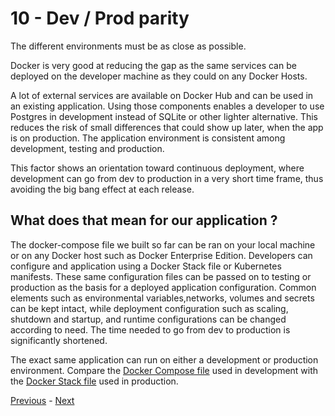 # 10 - Dev / Prod parity

The different environments must be as close as possible.

Docker is very good at reducing the gap as the same services can be deployed on the developer machine as they could on any Docker Hosts.

A lot of external services are available on Docker Hub and can be used in an existing application. Using those components enables a developer to use Postgres in development instead of SQLite or other lighter alternative. This reduces the risk of small differences that could show up later, when the app is on production. The application environment is consistent among development, testing and production.

This factor shows an orientation toward continuous deployment, where development can go from dev to production in a very short time frame, thus avoiding the big bang effect at each release.

## What does that mean for our application ?

The docker-compose file we built so far can be ran on your local machine or on any Docker host such as Docker Enterprise Edition. Developers can configure and application using a Docker Stack file or Kubernetes manifests. These same configuration files can be passed on to testing or production as the basis for a deployed application configuration. Common elements such as environmental variables,networks, volumes and secrets can be kept intact, while deployment configuration such as scaling, shutdown and startup, and runtime configurations can be changed according to need. The time needed to go from dev to production is significantly shortened.

The exact same application can run on either a development or production environment. Compare the [Docker Compose file](./example-voting-app/docker-compose.yml) used in development with the [Docker Stack file](./example-voting-app/docker-stack.yml) used in production.



[Previous](09_disposability.md) - [Next](11_logs.md)

